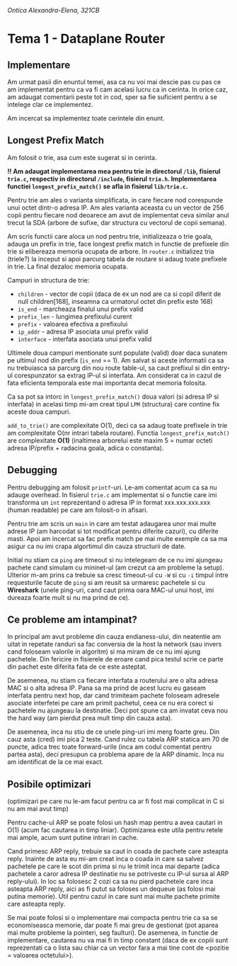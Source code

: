 *Ontica Alexandra-Elena, 321CB*
# Tema 1 - Dataplane Router

## Implementare
Am urmat pasii din enuntul temei, asa ca nu voi mai descie pas cu pas ce am implementat pentru ca va fi cam acelasi lucru ca in cerinta. In orice caz, am adaugat comentarii peste tot in cod, sper sa fie suficient pentru a se intelege clar ce implementez.

Am incercat sa implementez toate cerintele din enunt.

## Longest Prefix Match
Am folosit o trie, asa cum este sugerat si in cerinta.

**!! Am adaugat implementarea mea pentru trie in directorul `/lib`, fisierul `trie.c`, respectiv in directorul `/include`, fisierul `trie.h`. Implementarea functiei `longest_prefix_match()` se afla in fisierul `lib/trie.c`.**

Pentru trie am ales o varianta simplificata, in care fiecare nod corespunde unui octet dintr-o adresa IP. Am ales varianta aceasta cu un vector de 256 copii pentru fiecare nod deoarece am avut de implementat ceva similar anul trecut la SDA (arbore de sufixe, dar structura cu vectorul de copii semana).

Am scris functii care aloca un nod pentru trie, initializeaza o trie goala, adauga un prefix in trie, face longest prefix match in functie de prefixele din trie si elibereaza memoria ocupata de arbore. In `router.c` initializez tria (triele?) la inceput si apoi parcurg tabela de routare si adaug toate prefixele in trie. La final dezaloc memoria ocupata.

Campuri in structura de trie:
- `children` - vector de copii (daca de ex un nod are ca si copil diferit de null children[168], inseamna ca urmatorul octet din prefix este 168)
- `is_end` - marcheaza finalul unui prefix valid
- `prefix_len` - lungimea prefixului curent
- `prefix` - valoarea efectiva a prefixului
- `ip_addr` - adresa IP asociata unui prefix valid
- `interface` - interfata asociata unui prefix valid

Ultimele doua campuri mentionate sunt populate (valid) doar daca sunatem pe ultimul nod din prefix (`is_end` == 1). Am salvat si aceste informatii ca sa nu trebuiasca sa parcurg din nou route table-ul, sa caut prefixul si din entry-ul corespunzator sa extrag IP-ul si interfata. Am considerat ca in cazul de fata eficienta temporala este mai importanta decat memoria folosita.

Ca sa pot sa intorc in `longest_prefix_match()` doua valori (si adresa IP si interfata) in acelasi timp mi-am creat tipul `LPM` (structura) care contine fix aceste doua campuri.

`add_to_trie()` are complexitate O(1), deci ca sa adaug toate prefixele in trie am complexitate O(nr intrari tabela routare).
Functia `longest_prefix_match()` are complexitate **O(1)** (inaltimea arborelui este maxim 5 = numar octeti adresa IP/prefix + radacina goala, adica o constanta). 


## Debugging
Pentru debugging am folosit `printf`-uri. Le-am comentat acum ca sa nu adauge overhead. In fisierul `trie.c` am implementat si o functie care imi transforma un `int` reprezentand o adresa IP in format xxx.xxx.xxx.xxx (human readable) pe care am folosit-o in afisari.

Pentru trie am scris un `main` in care am testat adaugarea unor mai multe adrese IP (am harcodat si tot modificat pentru diferite cazuri), cu diferite masti. Apoi am incercat sa fac prefix match pe mai multe exemple ca sa ma asigur ca nu imi crapa algortimul din cauza structurii de date.

Initial nu stiam ca `ping` are timeout si nu intelegeam de ce nu imi ajungeau pachete cand simulam cu mininet-ul (am crezut ca am probleme la setup). Ulterior m-am prins ca trebuie sa cresc timeout-ul cu `-W` si cu `-i` timpul intre requesturile facute de `ping` si am reusit sa urmaresc pachetele si cu **Wireshark** (unele ping-uri, cand caut prima oara MAC-ul unui host, imi dureaza foarte mult si nu ma prind de ce).

## Ce probleme am intampinat?
In principal am avut probleme din cauza endianess-ului, din neatentie am uitat in repetate randuri sa fac conversia de la host la network (sau invers cand foloseam valorile in algoritm) si ma miram de ce nu imi ajung pachetele. Din fericire in fisierele de eroare cand pica testul scrie ce parte din pachet este diferita fata de ce este asteptat.

De asemenea, nu stiam ca fiecare interfata a routerului are o alta adresa MAC si o alta adresa IP. Pana sa ma prind de acest lucru eu gaseam interfata pentru next hop, dar cand trimiteam pachete foloseam adresele asociate interfetei pe care am primit pachetul, ceea ce nu era corect si pachetele nu ajungeau la destinatie. Deci pot spune ca am invatat ceva nou the hard way (am pierdut prea mult timp din cauza asta).

De asemenea, inca nu stiu de ce unele ping-uri imi merg foarte greu. Din cauz asta (cred) imi pica 2 teste. Cand rulez cu tabela ARP statica am 70 de puncte, adica trec toate forward-urile (inca am codul comentat pentru partea asta), deci presupun ca problema apare de la ARP dinamic. Inca nu am identificat de la ce mai exact.

## Posibile optimizari
(optimizari pe care nu le-am facut pentru ca ar fi fost mai complicat in C si nu am mai avut timp)

Pentru cache-ul ARP se poate folosi un hash map pentru a avea cautari in O(1) (acum fac cautarea in timp liniar). Optimizarea este utila pentru retele mai ample, acum sunt putine intrari in cache.

Cand primesc ARP reply, trebuie sa caut in coada de pachete care asteapta reply. Inainte de asta eu mi-am creat inca o coada in care sa salvez pachetele pe care le scot din prima si nu le trimit inca mai departe (adica pachetele a caror adresa IP destinatie nu se potriveste cu IP-ul sursa al ARP reply-ului). In loc sa folosesc 2 cozi ca sa nu pierd pachetele care inca asteapta ARP reply, aici as fi putut sa foloses un dequeue (as folosi mai putina memorie). Util pentru cazul in care sunt mai multe pachete primite care asteapta reply.

Se mai poate folosi si o implementare mai compacta pentru trie ca sa se economiseasca memorie, dar poate fi mai greu de gestionat (pot aparea mai multe probleme la pointeri, seg faulturi). De asemenea, in functie de implementare, cautarea nu va mai fi in timp constant (daca de ex copiii sunt reprezentati ca o lista sau chiar ca un vector fara a mai tine cont de <pozitie = valoarea octetului>).